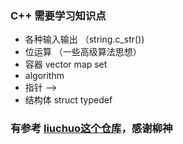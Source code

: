 

### C++ 需要学习知识点

* 各种输入输出  （string.c_str())
* 位运算 （一些高级算法思想）
* 容器 vector map set
* algorithm
* 指针 -->
* 结构体 struct typedef



###  有参考 [liuchuo这个仓库](https://github.com/liuchuo/PAT)，感谢柳神
